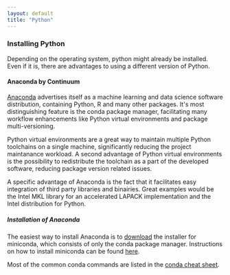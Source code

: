 ```yaml
---
layout: default
title: "Python"
--- 
```


### Installing Python

Depending on the operating system, python might already be installed. Even if it is, there are advantages to using a different version of Python.

#### Anaconda by Continuum

[Anaconda](https://www.anaconda.com/) advertises itself as a machine learning and data science software distribution, containing Python, R and many other packages. It's most distinguishing feature is the conda package manager, facilitating many workflow enhancements like Python virtual environments and package multi-versioning.

Python virtual environments are a great way to maintain multiple Python toolchains on a single machine, significantly reducing the project maintanance workload. A second advantage of Python virtual environments is the possibility to redistribute the toolchain as a part of the developed software, reducing package version related issues.

A specific advantage of Anaconda is the fact that it facilitates easy integration of third party libraries and binairies. Great examples would be the Intel MKL library for an accelerated LAPACK implementation and the Intel distribution for Python.

##### Installation of Anaconda

The easiest way to install Anaconda is to [download](https://conda.io/miniconda.html) the installer for miniconda, which consists of only the conda package manager. Instructions on how to install miniconda can be found [here](https://conda.io/docs/user-guide/install/index.html).

Most of the common conda commands are listed in the [conda cheat sheet](https://conda.io/docs/_downloads/conda-cheatsheet.pdf).